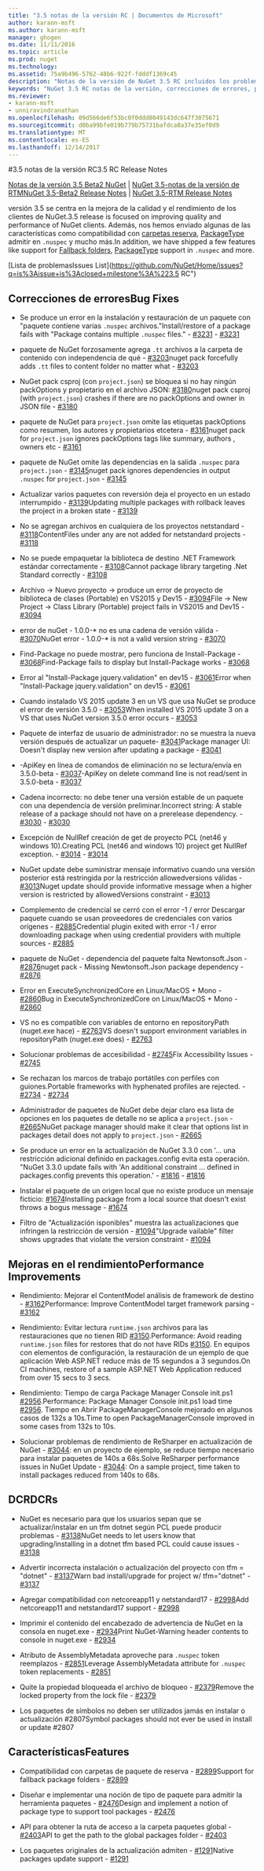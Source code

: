 ```yaml
---
title: "3.5 notas de la versión RC | Documentos de Microsoft"
author: karann-msft
ms.author: karann-msft
manager: ghogen
ms.date: 11/11/2016
ms.topic: article
ms.prod: nuget
ms.technology: 
ms.assetid: 75a9b496-5762-48b6-922f-fdddf1369c45
description: "Notas de la versión de NuGet 3.5 RC incluidos los problemas conocidos, correcciones de errores, las funciones agregadas y dcr."
keywords: "NuGet 3.5 RC notas de la versión, correcciones de errores, problemas, conocidos agregan características, DCR"
ms.reviewer:
- karann-msft
- unniravindranathan
ms.openlocfilehash: 09d566de6f53bc0f0ddd8049143dc647f3075671
ms.sourcegitcommit: d0ba99bfe019b779b75731bafdca8a37e35ef0d9
ms.translationtype: MT
ms.contentlocale: es-ES
ms.lasthandoff: 12/14/2017
---
```

#<a name="35-rc-release-notes"></a><span data-ttu-id="1c2b1-104">3.5 notas de la versión RC</span><span class="sxs-lookup"><span data-stu-id="1c2b1-104">3.5 RC Release Notes</span></span>

<span data-ttu-id="1c2b1-105">[Notas de la versión 3.5 Beta2 NuGet](../release-notes/nuget-3.5-Beta2.md) | [NuGet 3.5-notas de la versión de RTM](../release-notes/nuget-3.5-RTM.md)</span><span class="sxs-lookup"><span data-stu-id="1c2b1-105">[NuGet 3.5-Beta2 Release Notes](../release-notes/nuget-3.5-Beta2.md) | [NuGet 3.5-RTM Release Notes](../release-notes/nuget-3.5-RTM.md)</span></span>

<span data-ttu-id="1c2b1-106">versión 3.5 se centra en la mejora de la calidad y el rendimiento de los clientes de NuGet.</span><span class="sxs-lookup"><span data-stu-id="1c2b1-106">3.5 release is focused on improving quality and performance of NuGet clients.</span></span> <span data-ttu-id="1c2b1-107">Además, nos hemos enviado algunas de las características como compatibilidad con [carpetas reserva](https://github.com/NuGet/Home/issues/2899), [PackageType](https://github.com/NuGet/Home/issues/2476) admitir en `.nuspec` y mucho más.</span><span class="sxs-lookup"><span data-stu-id="1c2b1-107">In addition, we have shipped a few features like support for [Fallback folders](https://github.com/NuGet/Home/issues/2899), [PackageType](https://github.com/NuGet/Home/issues/2476) support in `.nuspec` and more.</span></span>

[<span data-ttu-id="1c2b1-108">Lista de problemas</span><span class="sxs-lookup"><span data-stu-id="1c2b1-108">Issues List</span></span>](https://github.com/NuGet/Home/issues?q=is%3Aissue+is%3Aclosed+milestone%3A%223.5 RC")

## <a name="bug-fixes"></a><span data-ttu-id="1c2b1-109">Correcciones de errores</span><span class="sxs-lookup"><span data-stu-id="1c2b1-109">Bug Fixes</span></span>

* <span data-ttu-id="1c2b1-110">Se produce un error en la instalación y restauración de un paquete con "paquete contiene varias `.nuspec` archivos."</span><span class="sxs-lookup"><span data-stu-id="1c2b1-110">Install/restore of a package fails with "Package contains multiple `.nuspec` files."</span></span><span data-ttu-id="1c2b1-111"> - [#3231](https://github.com/NuGet/Home/issues/3231)</span><span class="sxs-lookup"><span data-stu-id="1c2b1-111"> - [#3231](https://github.com/NuGet/Home/issues/3231)</span></span>

* <span data-ttu-id="1c2b1-112">paquete de NuGet forzosamente agrega `.tt` archivos a la carpeta de contenido con independencia de qué - [#3203](https://github.com/NuGet/Home/issues/3203)</span><span class="sxs-lookup"><span data-stu-id="1c2b1-112">nuget pack forcefully adds `.tt` files to content folder no matter what - [#3203](https://github.com/NuGet/Home/issues/3203)</span></span>

* <span data-ttu-id="1c2b1-113">NuGet pack csproj (con `project.json`) se bloquea si no hay ningún packOptions y propietario en el archivo JSON: [#3180](https://github.com/NuGet/Home/issues/3180)</span><span class="sxs-lookup"><span data-stu-id="1c2b1-113">nuget pack csproj (with `project.json`) crashes if there are no packOptions and owner in JSON file - [#3180](https://github.com/NuGet/Home/issues/3180)</span></span>

* <span data-ttu-id="1c2b1-114">paquete de NuGet para `project.json` omite las etiquetas packOptions como resumen, los autores y propietarios etcetera - [#3161](https://github.com/NuGet/Home/issues/3161)</span><span class="sxs-lookup"><span data-stu-id="1c2b1-114">nuget pack for `project.json` ignores packOptions tags like summary, authors , owners etc - [#3161](https://github.com/NuGet/Home/issues/3161)</span></span>

* <span data-ttu-id="1c2b1-115">paquete de NuGet omite las dependencias en la salida `.nuspec` para `project.json`  -  [#3145](https://github.com/NuGet/Home/issues/3145)</span><span class="sxs-lookup"><span data-stu-id="1c2b1-115">nuget pack ignores dependencies in output `.nuspec` for `project.json` - [#3145](https://github.com/NuGet/Home/issues/3145)</span></span>

* <span data-ttu-id="1c2b1-116">Actualizar varios paquetes con reversión deja el proyecto en un estado interrumpido - [#3139](https://github.com/NuGet/Home/issues/3139)</span><span class="sxs-lookup"><span data-stu-id="1c2b1-116">Updating multiple packages with rollback leaves the project in a broken state - [#3139](https://github.com/NuGet/Home/issues/3139)</span></span>

* <span data-ttu-id="1c2b1-117">No se agregan archivos en cualquiera de los proyectos netstandard - [#3118](https://github.com/NuGet/Home/issues/3118)</span><span class="sxs-lookup"><span data-stu-id="1c2b1-117">ContentFiles under any are not added for netstandard projects - [#3118](https://github.com/NuGet/Home/issues/3118)</span></span>

* <span data-ttu-id="1c2b1-118">No se puede empaquetar la biblioteca de destino .NET Framework estándar correctamente - [#3108](https://github.com/NuGet/Home/issues/3108)</span><span class="sxs-lookup"><span data-stu-id="1c2b1-118">Cannot package library targeting .Net Standard correctly - [#3108](https://github.com/NuGet/Home/issues/3108)</span></span>

* <span data-ttu-id="1c2b1-119">Archivo -> Nuevo proyecto -> produce un error de proyecto de biblioteca de clases (Portable) en VS2015 y Dev15 - [#3094](https://github.com/NuGet/Home/issues/3094)</span><span class="sxs-lookup"><span data-stu-id="1c2b1-119">File -> New Project -> Class Library (Portable) project fails in VS2015 and Dev15 - [#3094](https://github.com/NuGet/Home/issues/3094)</span></span>

* <span data-ttu-id="1c2b1-120">error de nuGet - 1.0.0-\* no es una cadena de versión válida - [#3070](https://github.com/NuGet/Home/issues/3070)</span><span class="sxs-lookup"><span data-stu-id="1c2b1-120">NuGet error - 1.0.0-\* is not a valid version string - [#3070](https://github.com/NuGet/Home/issues/3070)</span></span>

* <span data-ttu-id="1c2b1-121">Find-Package no puede mostrar, pero funciona de Install-Package - [#3068](https://github.com/NuGet/Home/issues/3068)</span><span class="sxs-lookup"><span data-stu-id="1c2b1-121">Find-Package fails to display but Install-Package works - [#3068](https://github.com/NuGet/Home/issues/3068)</span></span>

* <span data-ttu-id="1c2b1-122">Error al "Install-Package jquery.validation" en dev15 - [#3061](https://github.com/NuGet/Home/issues/3061)</span><span class="sxs-lookup"><span data-stu-id="1c2b1-122">Error when "Install-Package jquery.validation" on dev15 - [#3061](https://github.com/NuGet/Home/issues/3061)</span></span>

* <span data-ttu-id="1c2b1-123">Cuando instalado VS 2015 update 3 en un VS que usa NuGet se produce el error de versión 3.5.0 - [#3053](https://github.com/NuGet/Home/issues/3053)</span><span class="sxs-lookup"><span data-stu-id="1c2b1-123">When installed VS 2015 update 3 on a VS that uses NuGet version 3.5.0 error occurs - [#3053](https://github.com/NuGet/Home/issues/3053)</span></span>

* <span data-ttu-id="1c2b1-124">Paquete de interfaz de usuario de administrador: no se muestra la nueva versión después de actualizar un paquete- [#3041](https://github.com/NuGet/Home/issues/3041)</span><span class="sxs-lookup"><span data-stu-id="1c2b1-124">Package manager UI: Doesn't display new version after updating a package - [#3041](https://github.com/NuGet/Home/issues/3041)</span></span>

* <span data-ttu-id="1c2b1-125">-ApiKey en línea de comandos de eliminación no se lectura/envía en 3.5.0-beta - [#3037](https://github.com/NuGet/Home/issues/3037)</span><span class="sxs-lookup"><span data-stu-id="1c2b1-125">-ApiKey on delete command line is not read/sent in 3.5.0-beta - [#3037](https://github.com/NuGet/Home/issues/3037)</span></span>

* <span data-ttu-id="1c2b1-126">Cadena incorrecto: no debe tener una versión estable de un paquete con una dependencia de versión preliminar.</span><span class="sxs-lookup"><span data-stu-id="1c2b1-126">Incorrect string: A stable release of a package should not have on a prerelease dependency.</span></span><span data-ttu-id="1c2b1-127"> - [#3030](https://github.com/NuGet/Home/issues/3030)</span><span class="sxs-lookup"><span data-stu-id="1c2b1-127"> - [#3030](https://github.com/NuGet/Home/issues/3030)</span></span>

* <span data-ttu-id="1c2b1-128">Excepción de NullRef creación de get de proyecto PCL (net46 y windows 10).</span><span class="sxs-lookup"><span data-stu-id="1c2b1-128">Creating PCL (net46 and windows 10) project get NullRef exception.</span></span><span data-ttu-id="1c2b1-129"> - [#3014](https://github.com/NuGet/Home/issues/3014)</span><span class="sxs-lookup"><span data-stu-id="1c2b1-129"> - [#3014](https://github.com/NuGet/Home/issues/3014)</span></span>

* <span data-ttu-id="1c2b1-130">NuGet update debe suministrar mensaje informativo cuando una versión posterior está restringida por la restricción allowedversions válidas - [#3013](https://github.com/NuGet/Home/issues/3013)</span><span class="sxs-lookup"><span data-stu-id="1c2b1-130">Nuget update should provide informative message when a higher version is restricted by allowedVersions constraint - [#3013](https://github.com/NuGet/Home/issues/3013)</span></span>

* <span data-ttu-id="1c2b1-131">Complemento de credencial se cerró con el error -1 / error Descargar paquete cuando se usan proveedores de credenciales con varios orígenes - [#2885](https://github.com/NuGet/Home/issues/2885)</span><span class="sxs-lookup"><span data-stu-id="1c2b1-131">Credential plugin exited with error -1 / error downloading package when using credential providers with multiple sources - [#2885](https://github.com/NuGet/Home/issues/2885)</span></span>

* <span data-ttu-id="1c2b1-132">paquete de NuGet - dependencia del paquete falta Newtonsoft.Json - [#2876](https://github.com/NuGet/Home/issues/2876)</span><span class="sxs-lookup"><span data-stu-id="1c2b1-132">nuget pack - Missing Newtonsoft.Json package dependency - [#2876](https://github.com/NuGet/Home/issues/2876)</span></span>

* <span data-ttu-id="1c2b1-133">Error en ExecuteSynchronizedCore en Linux/MacOS + Mono - [#2860](https://github.com/NuGet/Home/issues/2860)</span><span class="sxs-lookup"><span data-stu-id="1c2b1-133">Bug in ExecuteSynchronizedCore on Linux/MacOS + Mono - [#2860](https://github.com/NuGet/Home/issues/2860)</span></span>

* <span data-ttu-id="1c2b1-134">VS no es compatible con variables de entorno en repositoryPath (nuget.exe hace) - [#2763](https://github.com/NuGet/Home/issues/2763)</span><span class="sxs-lookup"><span data-stu-id="1c2b1-134">VS doesn't support environment variables in repositoryPath (nuget.exe does) - [#2763](https://github.com/NuGet/Home/issues/2763)</span></span>

* <span data-ttu-id="1c2b1-135">Solucionar problemas de accesibilidad - [#2745](https://github.com/NuGet/Home/issues/2745)</span><span class="sxs-lookup"><span data-stu-id="1c2b1-135">Fix Accessibility Issues - [#2745](https://github.com/NuGet/Home/issues/2745)</span></span>

* <span data-ttu-id="1c2b1-136">Se rechazan los marcos de trabajo portátiles con perfiles con guiones.</span><span class="sxs-lookup"><span data-stu-id="1c2b1-136">Portable frameworks with hyphenated profiles are rejected.</span></span><span data-ttu-id="1c2b1-137"> - [#2734](https://github.com/NuGet/Home/issues/2734)</span><span class="sxs-lookup"><span data-stu-id="1c2b1-137"> - [#2734](https://github.com/NuGet/Home/issues/2734)</span></span>

* <span data-ttu-id="1c2b1-138">Administrador de paquetes de NuGet debe dejar claro esa lista de opciones en los paquetes de detalle no se aplica a `project.json`  -  [#2665](https://github.com/NuGet/Home/issues/2665)</span><span class="sxs-lookup"><span data-stu-id="1c2b1-138">NuGet package manager should make it clear that options list in packages detail does not apply to `project.json` - [#2665](https://github.com/NuGet/Home/issues/2665)</span></span>

* <span data-ttu-id="1c2b1-139">Se produce un error en la actualización de NuGet 3.3.0 con '... una restricción adicional definido en packages.config evita esta operación. "</span><span class="sxs-lookup"><span data-stu-id="1c2b1-139">NuGet 3.3.0 update fails with 'An additional constraint ... defined in packages.config prevents this operation.'</span></span><span data-ttu-id="1c2b1-140"> - [#1816](https://github.com/NuGet/Home/issues/1816)</span><span class="sxs-lookup"><span data-stu-id="1c2b1-140"> - [#1816](https://github.com/NuGet/Home/issues/1816)</span></span>

* <span data-ttu-id="1c2b1-141">Instalar el paquete de un origen local que no existe produce un mensaje ficticio: [#1674](https://github.com/NuGet/Home/issues/1674)</span><span class="sxs-lookup"><span data-stu-id="1c2b1-141">Installing package from a local source that doesn't exist throws a bogus message - [#1674](https://github.com/NuGet/Home/issues/1674)</span></span>

* <span data-ttu-id="1c2b1-142">Filtro de "Actualización isponibles" muestra las actualizaciones que infringen la restricción de versión - [#1094](https://github.com/NuGet/Home/issues/1094)</span><span class="sxs-lookup"><span data-stu-id="1c2b1-142">"Upgrade vailable" filter shows upgrades that violate the version constraint - [#1094](https://github.com/NuGet/Home/issues/1094)</span></span>

## <a name="performance-improvements"></a><span data-ttu-id="1c2b1-143">Mejoras en el rendimiento</span><span class="sxs-lookup"><span data-stu-id="1c2b1-143">Performance Improvements</span></span>

* <span data-ttu-id="1c2b1-144">Rendimiento: Mejorar el ContentModel análisis de framework de destino - [#3162](https://github.com/NuGet/Home/issues/3162)</span><span class="sxs-lookup"><span data-stu-id="1c2b1-144">Performance: Improve ContentModel target framework parsing - [#3162](https://github.com/NuGet/Home/issues/3162)</span></span>

* <span data-ttu-id="1c2b1-145">Rendimiento: Evitar lectura `runtime.json` archivos para las restauraciones que no tienen RID [#3150](https://github.com/NuGet/Home/issues/3150).</span><span class="sxs-lookup"><span data-stu-id="1c2b1-145">Performance: Avoid reading `runtime.json` files for restores that do not have RIDs [#3150](https://github.com/NuGet/Home/issues/3150).</span></span> <span data-ttu-id="1c2b1-146">En equipos con elementos de configuración, la restauración de un ejemplo de que aplicación Web ASP.NET reduce más de 15 segundos a 3 segundos.</span><span class="sxs-lookup"><span data-stu-id="1c2b1-146">On CI machines, restore of a sample ASP.NET Web Application reduced from over 15 secs to 3 secs.</span></span>

* <span data-ttu-id="1c2b1-147">Rendimiento: Tiempo de carga Package Manager Console init.ps1 [#2956](https://github.com/NuGet/Home/issues/2956).</span><span class="sxs-lookup"><span data-stu-id="1c2b1-147">Performance: Package Manager Console init.ps1 load time [#2956](https://github.com/NuGet/Home/issues/2956).</span></span> <span data-ttu-id="1c2b1-148">Tiempo en Abrir PackageManagerConsole mejorado en algunos casos de 132s a 10s.</span><span class="sxs-lookup"><span data-stu-id="1c2b1-148">Time to open PackageManagerConsole improved in some cases from 132s to 10s.</span></span>

* <span data-ttu-id="1c2b1-149">Solucionar problemas de rendimiento de ReSharper en actualización de NuGet - [#3044](https://github.com/NuGet/Home/issues/3044): en un proyecto de ejemplo, se reduce tiempo necesario para instalar paquetes de 140s a 68s.</span><span class="sxs-lookup"><span data-stu-id="1c2b1-149">Solve ReSharper performance issues in NuGet Update - [#3044](https://github.com/NuGet/Home/issues/3044): On a sample project, time taken to install packages reduced from 140s to 68s.</span></span>

## <a name="dcrs"></a><span data-ttu-id="1c2b1-150">DCR</span><span class="sxs-lookup"><span data-stu-id="1c2b1-150">DCRs</span></span>

* <span data-ttu-id="1c2b1-151">NuGet es necesario para que los usuarios sepan que se actualizar/instalar en un tfm dotnet según PCL puede producir problemas - [#3138](https://github.com/NuGet/Home/issues/3138)</span><span class="sxs-lookup"><span data-stu-id="1c2b1-151">NuGet needs to let users know that upgrading/installing in a dotnet tfm based PCL could cause issues - [#3138](https://github.com/NuGet/Home/issues/3138)</span></span>

* <span data-ttu-id="1c2b1-152">Advertir incorrecta instalación o actualización del proyecto con tfm = "dotnet" - [#3137](https://github.com/NuGet/Home/issues/3137)</span><span class="sxs-lookup"><span data-stu-id="1c2b1-152">Warn bad install/upgrade for project w/ tfm="dotnet" - [#3137](https://github.com/NuGet/Home/issues/3137)</span></span>

* <span data-ttu-id="1c2b1-153">Agregar compatibilidad con netcoreapp11 y netstandard17 - [#2998](https://github.com/NuGet/Home/issues/2998)</span><span class="sxs-lookup"><span data-stu-id="1c2b1-153">Add netcoreapp11 and netstandard17 support - [#2998](https://github.com/NuGet/Home/issues/2998)</span></span>

* <span data-ttu-id="1c2b1-154">Imprimir el contenido del encabezado de advertencia de NuGet en la consola en nuget.exe - [#2934](https://github.com/NuGet/Home/issues/2934)</span><span class="sxs-lookup"><span data-stu-id="1c2b1-154">Print NuGet-Warning header contents to console in nuget.exe - [#2934](https://github.com/NuGet/Home/issues/2934)</span></span>

* <span data-ttu-id="1c2b1-155">Atributo de AssemblyMetadata aproveche para `.nuspec` token reemplazos - [#2851](https://github.com/NuGet/Home/issues/2851)</span><span class="sxs-lookup"><span data-stu-id="1c2b1-155">Leverage AssemblyMetadata attribute for `.nuspec` token replacements - [#2851](https://github.com/NuGet/Home/issues/2851)</span></span>

* <span data-ttu-id="1c2b1-156">Quite la propiedad bloqueada el archivo de bloqueo - [#2379](https://github.com/NuGet/Home/issues/2379)</span><span class="sxs-lookup"><span data-stu-id="1c2b1-156">Remove the locked property from the lock file - [#2379](https://github.com/NuGet/Home/issues/2379)</span></span>

* <span data-ttu-id="1c2b1-157">Los paquetes de símbolos no deben ser utilizados jamás en instalar o actualización #2807</span><span class="sxs-lookup"><span data-stu-id="1c2b1-157">Symbol packages should not ever be used in install or update #2807</span></span>

## <a name="features"></a><span data-ttu-id="1c2b1-158">Características</span><span class="sxs-lookup"><span data-stu-id="1c2b1-158">Features</span></span>

* <span data-ttu-id="1c2b1-159">Compatibilidad con carpetas de paquete de reserva - [#2899](https://github.com/NuGet/Home/issues/2899)</span><span class="sxs-lookup"><span data-stu-id="1c2b1-159">Support for fallback package folders - [#2899](https://github.com/NuGet/Home/issues/2899)</span></span>

* <span data-ttu-id="1c2b1-160">Diseñar e implementar una noción de tipo de paquete para admitir la herramienta paquetes - [#2476](https://github.com/NuGet/Home/issues/2476)</span><span class="sxs-lookup"><span data-stu-id="1c2b1-160">Design and implement a notion of package type to support tool packages - [#2476](https://github.com/NuGet/Home/issues/2476)</span></span>

* <span data-ttu-id="1c2b1-161">API para obtener la ruta de acceso a la carpeta paquetes global - [#2403](https://github.com/NuGet/Home/issues/2403)</span><span class="sxs-lookup"><span data-stu-id="1c2b1-161">API to get the path to the global packages folder - [#2403](https://github.com/NuGet/Home/issues/2403)</span></span>

* <span data-ttu-id="1c2b1-162">Los paquetes originales de la actualización admiten - [#1291](https://github.com/NuGet/Home/issues/1291)</span><span class="sxs-lookup"><span data-stu-id="1c2b1-162">Native packages update support - [#1291](https://github.com/NuGet/Home/issues/1291)</span></span>
